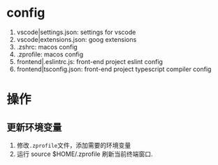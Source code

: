 # config

1. vscode|settings.json: settings for vscode
2. vscode|extensions.json: goog extensions
3. .zshrc: macos config
4. .zprofile: macos config
5. frontend|.eslintrc.js: front-end project eslint config
6. frontend|tsconfig.json: front-end project typescript compiler config

# 操作
## 更新环境变量
1. 修改`.zprofile`文件，添加需要的环境变量
2. 运行 source $HOME/.zprofile 刷新当前终端窗口.